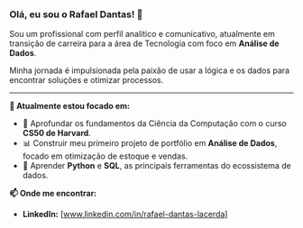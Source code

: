 ### Olá, eu sou o Rafael Dantas! 👋

Sou um profissional com perfil analítico e comunicativo, atualmente em transição de carreira para a área de Tecnologia com foco em **Análise de Dados**. 

Minha jornada é impulsionada pela paixão de usar a lógica e os dados para encontrar soluções e otimizar processos.

---

**🌱 Atualmente estou focado em:**

* 🧠 Aprofundar os fundamentos da Ciência da Computação com o curso **CS50 de Harvard**.
* 📊 Construir meu primeiro projeto de portfólio em **Análise de Dados**, focado em otimização de estoque e vendas.
* 🐍 Aprender **Python** e **SQL**, as principais ferramentas do ecossistema de dados.

**📫 Onde me encontrar:**

* **LinkedIn:** [www.linkedin.com/in/rafael-dantas-lacerda]
